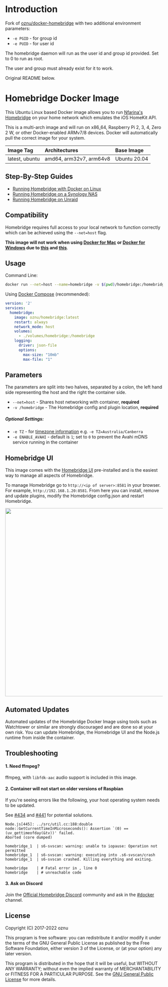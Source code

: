 # Introduction

Fork of [oznu/docker-homebridge](https://github.com/oznu/docker-homebridge) with two additional environment parameters:

* `-e PGID` - for group id
* `-e PUID` - for user id

The homebridge daemon will run as the user id and group id provided. Set to 0 to run as root.

The user and group must already exist for it to work.
 
Original README below.

# Homebridge Docker Image

This Ubuntu Linux based Docker image allows you to run [Nfarina's](https://github.com/nfarina) [Homebridge](https://github.com/nfarina/homebridge) on your home network which emulates the iOS HomeKit API.

This is a multi-arch image and will run on x86_64, Raspberry Pi 2, 3, 4, Zero 2 W, or other Docker-enabled ARMv7/8 devices. Docker will automatically pull the correct image for your system.

| Image Tag             | Architectures           | Base Image         | 
| :-------------------- | :-----------------------| :----------------- | 
| latest, ubuntu        | amd64, arm32v7, arm64v8 | Ubuntu 20.04       | 

## Step-By-Step Guides

- [Running Homebridge with Docker on Linux](https://github.com/homebridge/homebridge/wiki/Install-Homebridge-on-Docker)
- [Running Homebridge on a Synology NAS](https://github.com/oznu/docker-homebridge/wiki/Homebridge-on-Synology)
- [Running Homebridge on Unraid](https://github.com/oznu/docker-homebridge/wiki/Homebridge-on-Unraid)

## Compatibility

Homebridge requires full access to your local network to function correctly which can be achieved using the ```--net=host``` flag.

**This image will not work when using [Docker for Mac](https://docs.docker.com/docker-for-mac/) or [Docker for Windows](https://docs.docker.com/docker-for-windows/) due to [this](https://github.com/docker/for-mac/issues/68) and [this](https://github.com/docker/for-win/issues/543)**.


## Usage

Command Line:

```bash
docker run --net=host --name=homebridge -v $(pwd)/homebridge:/homebridge oznu/homebridge:latest
```

Using [Docker Compose](https://docs.docker.com/compose/) (recommended):

```yml
version: '2'
services:
  homebridge:
    image: oznu/homebridge:latest
    restart: always
    network_mode: host
    volumes:
      - ./volumes/homebridge:/homebridge
    logging:
      driver: json-file
      options:
        max-size: "10mb"
        max-file: "1"
```

## Parameters

The parameters are split into two halves, separated by a colon, the left hand side representing the host and the right the container side.

* `--net=host` - Shares host networking with container, **required**
* `-v /homebridge` - The Homebridge config and plugin location, **required**

##### *Optional Settings:*

* `-e TZ` - for [timezone information](https://en.wikipedia.org/wiki/List_of_tz_database_time_zones) e.g. `-e TZ=Australia/Canberra`
* `-e ENABLE_AVAHI` - default is `1`; set to `0` to prevent the Avahi mDNS service running in the container

## Homebridge UI

This image comes with the [Homebridge UI](https://github.com/oznu/homebridge-config-ui-x) pre-installed and is the easiest way to manage all aspects of Homebridge.

To manage Homebridge go to `http://<ip of server>:8581` in your browser. For example, `http://192.168.1.20:8581`. From here you can install, remove and update plugins, modify the Homebridge config.json and restart Homebridge.

<p align="center">
  <img width="600px" src="https://user-images.githubusercontent.com/3979615/71886653-b16d3f80-3190-11ea-9ff8-49dc4ae4fff0.png">
</p>

## Automated Updates

Automated updates of the Homebridge Docker Image using tools such as Watchtower or similar are strongly discouraged and are done so at your own risk. You can update Homebridge, the Homebridge UI and the Node.js runtime from inside the container.

## Troubleshooting

#### 1. Need ffmpeg?

ffmpeg, with `libfdk-aac` audio support is included in this image.

#### 2. Container will not start on older versions of Raspbian

If you're seeing errors like the following, your host operating system needs to be updated.

See [#434](https://github.com/oznu/docker-homebridge/issues/434) and [#441](https://github.com/oznu/docker-homebridge/issues/441) for potential solutions.

```
Node.js[445]: ../src/util.cc:188:double node::GetCurrentTimeInMicroseconds(): Assertion `(0) == (uv_gettimeofday(&tv))' failed.
Aborted (core dumped)
```

```
homebridge_1  | s6-svscan: warning: unable to iopause: Operation not permitted
homebridge_1  | s6-svscan: warning: executing into .s6-svscan/crash
homebridge_1  | s6-svscan crashed. Killing everything and exiting.
```

```
homebridge    | # Fatal error in , line 0
homebridge    | # unreachable code
```

#### 3. Ask on Discord

Join the [Official Homebridge Discord](https://discord.gg/Cmq8a44) community and ask in the [#docker](https://discord.gg/Cmq8a44) channel.

## License

Copyright (C) 2017-2022 oznu

This program is free software: you can redistribute it and/or modify it under the terms of the GNU General Public License as published by the Free Software Foundation, either version 3 of the License, or (at your option) any later version.

This program is distributed in the hope that it will be useful, but WITHOUT ANY WARRANTY; without even the implied warranty of MERCHANTABILITY or FITNESS FOR A PARTICULAR PURPOSE.  See the [GNU General Public License](./LICENSE) for more details.
